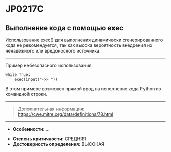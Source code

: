 # JP0217C
## Выполнение кода с помощью exec
Использование exec() для выполнения динамически сгенерированного кода
не рекомендуется, так как высока вероятность внедрения из ненадежного или
вредоносного источника.

---
Пример небезопасного использования:
```
while True:
    exec(input("->> "))
```
В этом примере возможен прямой ввод на исполнение кода Python из командной строки.

---
> Дополнительная информация:
> <https://cwe.mitre.org/data/definitions/78.html>
---
* __Особенности:__ ...
<!---
Поменять степень на ВЫСОКАЯ
-->
* __Степень критичности:__ СРЕДНЯЯ
* __Достоверность определения:__ ВЫСОКАЯ
